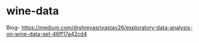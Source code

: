 # wine-data

Blog-
https://medium.com/@shreyasrivastav26/exploratory-data-analysis-on-wine-data-set-46ff17a42cd4
